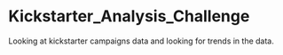 # Kickstarter_Analysis_Challenge
Looking at kickstarter campaigns data and looking for trends in the data.
